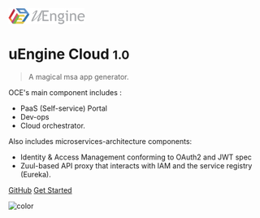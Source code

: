 <!-- _coverpage.md -->

<img src="logo_bright.png" width="150px">

# uEngine Cloud <small>1.0</small>

> A magical msa app generator.

OCE's main component includes :
 
* PaaS (Self-service) Portal
* Dev-ops
* Cloud orchestrator. 

Also includes microservices-architecture components: 

* Identity & Access Management conforming to OAuth2 and JWT spec 
* Zuul-based API proxy that interacts with IAM and the service registry (Eureka).

[GitHub](https://github.com/TheOpenCloudEngine/uEngine-cloud)
[Get Started](/infra/pre-server)

![color](#f0f0f0)
